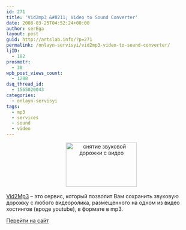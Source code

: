 ```yaml
---
id: 271
title: 'Vid2mp3 &#8211; Video to Sound Converter'
date: 2008-03-25T04:52:24+00:00
author: serEga
layout: post
guid: http://artslab.info/?p=271
permalink: /onlayn-servisyi/vid2mp3-video-to-sound-converter/
ljID:
  - 182
prosmotr:
  - 30
wpb_post_views_count:
  - 1288
dsq_thread_id:
  - 1565020043
categories:
  - onlayn-servisyi
tags:
  - mp3
  - services
  - sound
  - video
---
```

<center>
   <img STYLE="width: 189px; height: 118px" HEIGHT="118" WIDTH="189" BORDER="0" TITLE="снятие звуковой дорожки с видео" ALT="снятие звуковой дорожки с видео" SRC="http://artslab.info/wp-content/uploads/vid2mp3.gif" />
</center>



<a TARGET="_blank" HREF="http://www.vidtomp3.com/index.php">Vid2Mp3</a> &#8211; это сервис, который позволит Вам сохранить звуковую дорожку с любого видеоролика, размещенного на одном из видео хостингов (вроде youtube), в формате в mp3.

<a TARGET="_blank" HREF="http://www.vidtomp3.com/index.php">Перейти на сайт</a>